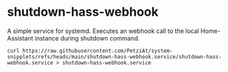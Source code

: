 # shutdown-hass-webhook

A simple service for systemd.
Executes an webhook call to the local Home-Assistant instance during shutdown command. 

```
curl https://raw.githubusercontent.com/PetziAt/system-snipplets/refs/heads/main/shutdown-hass-webhook.service/shutdown-hass-webhook.service > shutdown-hass-webhook.service
```
